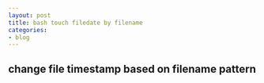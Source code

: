 ```yaml
---
layout: post
title: bash touch filedate by filename
categories:
- blog
---
```


## change file timestamp based on filename pattern
